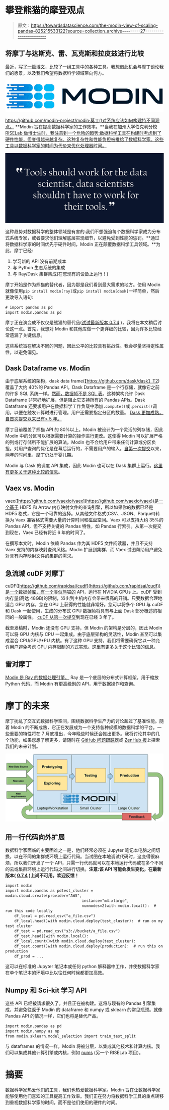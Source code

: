 # 攀登熊猫的摩登观点

> 原文：<https://towardsdatascience.com/the-modin-view-of-scaling-pandas-825215533122?source=collection_archive---------27----------------------->

## 将摩丁与达斯克、雷、瓦克斯和拉皮兹进行比较

最近，[写了一篇博文](https://datarevenue.com/en-blog/pandas-vs-dask-vs-vaex-vs-modin-vs-rapids-vs-ray)，比较了一组工具中的各种工具。我想借此机会与摩丁谈论我们的愿景，以及我们希望将数据科学领域带向何方。

![](img/179fb1b485c640153f0d1956d79ff144.png)

https://github.com/modin-project/modin·莫丁()对系统应该如何构建持不同观点。 **Modin 旨在提高数据科学家的工作效率。**当我在加州大学伯克利分校 [RISELab 做博士生时，我注意到一个危险的趋势:数据科学工具在构建时考虑到了硬件性能，但变得越来越复杂。这种复杂性和性能负担被推给了数据科学家。这些工具以数据科学家的时间为代价来优化处理器时间。](https://rise.cs.berkeley.edu/)

![](img/edaef9842a57d9d81089702bea193fcd.png)

这种趋势对数据科学的整体领域是有害的:我们不想强迫每个数据科学家成为分布式系统专家，或者要求他们理解底层实现细节，以避免受到性能的惩罚。**通过将数据科学家的时间优先于硬件时间，Modin 正在颠覆数据科学工具领域。**为此，摩丁已经:

1.  学习新的 API 没有前期成本
2.  与 Python 生态系统的集成
3.  与 Ray/Dask 集群集成(在您现有的设备上运行！)

摩丁开始是作为熊猫的替代者，因为那是我们看到最大需求的地方。使用 Modin 就像使用`pip install modin[ray]`或`pip install modin[dask]`一样简单，然后更改导入语句:

```
# import pandas as pd
import modin.pandas as pd
```

摩丁正在演变成不仅仅是熊猫的替代品([试试最新版本 0.7.4](https://pypi.org/project/modin/0.7.4/) )，我将在本文稍后讨论这一点。首先，我想对 Modin 和其他库做一个更详细的比较，因为许多比较经常遗漏了关键信息。

这些系统旨在解决不同的问题，因此公平的比较具有挑战性。我会尽量坚持定性属性，以避免偏见。

## Dask Dataframe vs. Modin

由于底层系统的架构，dask data frame(【https://github.com/dask/dask】T2)覆盖了大约 40%的 Pandas API。Dask Dataframe 是一个行存储，就像它之前的许多 SQL 系统一样。[然而，数据帧不是 SQL 表](/preventing-the-death-of-the-dataframe-8bca1c0f83c8)。这种架构允许 Dask Dataframe 非常好地扩展，但是阻止它支持所有的 Pandas APIs。Dask Dataframe 还要求用户在数据科学工作负载中添加`.compute()`或`.persist()`调用，以便在触发计算时进行管理。用户还需要指定分区的数量。 [Dask 更加成熟，自首次提交以来已有> 5 年。](https://github.com/dask/dask/graphs/code-frequency)

摩丁目前覆盖了熊猫 API 的 80%以上。Modin 被设计为一个灵活的列存储，因此 Modin 中的分区可以根据需要计算的操作进行更改。这使得 Modin 可以扩展严格的列或行存储所不能扩展的算法。Modin 也不会给用户带来任何计算或分区负担。对用户查询的优化是在幕后运行的，不需要用户的输入。[自第一次提交](https://github.com/modin-project/modin/graphs/code-frequency)以来，两年的时间里，摩丁仍处于婴儿期。

Modin 与 Dask 的调度 API 集成，因此 Modin 也可以在 Dask 集群上运行。[这里有更多关于这种比较的信息](https://github.com/modin-project/modin/issues/515)。

## Vaex vs. Modin

vaex([https://github.com/vaexio/vaex](https://github.com/vaexio/vaex))是一个基于 HDF5 和 Arrow 内存映射文件的查询引擎，所以如果你的数据已经是 HDF5 格式，它是一个可靠的选择。从其他文件格式(CSV、JSON、Parquet)转换为 Vaex 兼容格式需要大量的计算时间和磁盘空间。Vaex 可以支持大约 35%的 Pandas API，但不支持关键的 Pandas 特性，如 Pandas 行索引。从第一次提交到现在，Vaex 已经有将近 6 年的时间了。

在撰写本文时，Modin 依赖 Pandas 作为其 HDF5 文件阅读器，并且不支持 Vaex 支持的内存映射查询风格。Modin 扩展到集群，而 Vaex 试图帮助用户避免对具有内存映射文件的集群的需求。

## 急流城 cuDF 对摩丁

cuDF([https://github.com/rapidsai/cudf](https://github.com/rapidsai/cudf))是一个数据帧库，有一个类似熊猫的 API，运行在 NVIDIA GPUs 上。cuDF 受到内存量(高达 48GB)的限制，溢出到主机内存会带来很高的开销。只要数据合理地适合 GPU 内存，您在 GPU 上获得的性能就非常好。您可以将多个 GPU 与 cuDF 和 Dask 一起使用，生成的分布式 GPU 数据帧将具有与上面 Dask 部分概述的相同的一般属性。 [cuDF 从第一次提交](https://github.com/rapidsai/cudf/graphs/code-frequency)到现在已经 3 年了。

截至发稿时，Modin 还没有 GPU 支持，但 Modin 的架构是分层的，因此 Modin 可以将 GPU 内核与 CPU 一起集成。由于底层架构的灵活性，Modin 甚至可以集成混合 CPU/GPU/*PU 内核。有了这种 GPU 支持，我们将需要确保它以一种允许用户避免考虑 GPU 内存限制的方式实现。[这里有更多关于这个比较的信息](https://github.com/modin-project/modin/issues/978)。

## 雷对摩丁

[Modin 是 Ray 的数据处理引擎。](https://docs.ray.io/en/master/pandas_on_ray.html) Ray 是一个底层的分布式计算框架，用于缩放 Python 代码，而 Modin 有更高级别的 API，用于数据操作和查询。

# 摩丁的未来

摩丁扰乱了交互式数据科学空间，围绕数据科学生产力的讨论超过了基准性能。随着 Modin 的不断成熟，它正在发展成为一个支持各种规模的数据科学的平台。一些重要的特性将在 7 月底推出，今年晚些时候还会推出更多。我将讨论其中的几个功能，如果您想了解更多，请随时在 [GitHub 问题跟踪器](https://github.com/modin-project/modin/issues)或 [ZenHub 板](https://app.zenhub.com/workspaces/modin-5c0d8d104b5806bc2bfbeb61/board?filterLogic=any&repos=138224079)上探索我们的未来计划。

![](img/90114e04951f35f943ad98119f632246.png)

## 用一行代码向外扩展

数据科学家面临的主要困难之一是，他们经常必须在 Jupyter 笔记本电脑之间切换，以在不同的集群或环境上运行代码。当试图在本地调试代码时，这变得很麻烦，所以我们开发了一个 API，只需一行代码就可以在本地运行代码或在多个不同的云或集群环境上运行代码之间进行切换。**注意:该 API 可能会发生变化，在最新版本(** [**0.7.4**](https://pypi.org/project/modin/0.7.4/) **)上尚不可用。欢迎反馈！**

```
import modin
import modin.pandas as pdtest_cluster = modin.cloud.create(provider="AWS", 
                                  instance="m4.xlarge", 
                                  numnodes=2)with modin.local():  # run this code locally
    df_local = pd.read_csv("a_file.csv")
    df_local.head()with modin.cloud.deploy(test_cluster):  # run on my test cluster
    df_test = pd.read_csv("s3://bucket/a_file.csv")
    df_test.head()with modin.local():
    df_local.count()with modin.cloud.deploy(test_cluster):
    df_test.count()with modin.cloud.deploy(production):  # run this on production
    df_prod = ...
```

这可以在标准的 Jupyter 笔记本或任何 python 解释器中工作，并使数据科学家在单个笔记本的环境中比以往任何时候都更加高效。

## Numpy 和 Sci-kit 学习 API

这些 API 已经被请求很久了，并且正在被构建。这将与现有的 Pandas 引擎集成，并避免往返于 Modin 的 dataframe 和 numpy 或 sklearn 的常见瓶颈。就像 Pandas API 的情况一样，它们也将是替代产品。

```
import modin.pandas as pd
import modin.numpy as np
from modin.sklearn.model_selection import train_test_split
```

与 dataframes 的情况一样，Modin 将被分层，以集成其他技术和计算内核。我们可以集成其他计算引擎或内核，例如 [nums](https://github.com/nums-project/nums) (另一个 RISELab 项目)。

# 摘要

数据科学家热爱他们的工具，我们也热爱数据科学家。Modin 旨在让数据科学家能够使用他们喜欢的工具提高工作效率。我们正在努力将数据科学工具的重点转移到重视数据科学家的时间，而不是他们使用的硬件的时间。